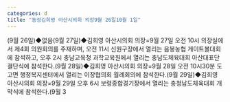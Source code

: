 ```yaml
---
categories: d
title: "동정김희영 아산시의회 의장9월 26일10월 1일"
---
```

(9월 26일)◆없음(9월 27일)◆김희영 아산시의회 의장=9월 27일 오전 10시 의장실에서 제4회 의원회의를 주재하며, 오전 11시 신원구장에서 열리는 음봉농협 게이트볼대회에 참석하고, 오후 2시 충남교육청 과학교육원에서 열리는 충남도체육대회 아산대표단 결단식에 참석한다.(9월 28일)◆김희영 아산시의회 의장=9월 28일 오전 10시30분 도고면 행정복지센터에서 열리는 이장협의회 월례회의에 참석한다.(9월 29일)◆김희영 아산시의회 의장=9월 29일 오후 6시 보령종합경기장에서 열리는 충청남도체육대회 개막식에 참석한다.(9월 3